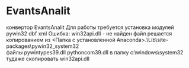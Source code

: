 # EvantsAnalit
конвертор EvantsAnalit
Для работы требуется установка модулей
     pywin32
     dbf
     xml
Ошибка: win32api.dll - не найден файл
решается копированием из
<Папка с установленной Anaconda>.\Lib\site-packages\pywin32_system32\
файлы pywintypes39.dll pythoncom39.dll в папку c:\windows\system32
тудаже скопировать win32api.dll 
